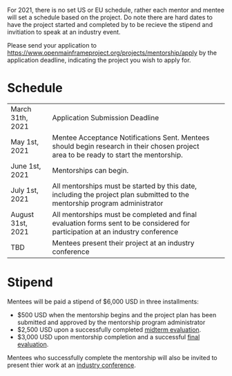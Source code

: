 For 2021, there is no set US or EU schedule, rather each mentor and mentee will set a schedule based on the project. Do note there are hard dates to have the project started and completed by to be recieve the stipend and invitiation to speak at an industry event.

Please send your application to https://www.openmainframeproject.org/projects/mentorship/apply by the application deadline, indicating the project you wish to apply for.

# Schedule

| | | |
|------------------|--------|---------|
| March 31th, 2021 | Application Submission Deadline |
| May 1st, 2021 | Mentee Acceptance Notifications Sent. Mentees should begin research in their chosen project area to be ready to start the mentorship. |
| June 1st, 2021 | Mentorships can begin. |
| July 1st, 2021 | All mentorships must be started by this date, including the project plan submitted to the mentorship program administrator  |
| August 31st, 2021 | All mentorships must be completed and final evaluation forms sent to be considered for participation at an industry conference |
| TBD | Mentees present their project at an industry conference |

# Stipend

Mentees will be paid a stipend of $6,000 USD in three installments:

- $500 USD when the mentorship begins and the project plan has been submitted and approved by the mentorship program administrator
- $2,500 USD upon a successfully completed [midterm evaluation](../guides/mentee.md#evaluations).
- $3,000 USD upon mentorship completion and a successful [final evaluation](../guides/mentee.md#final-evaluations-and-work-product-submission).

Mentees who successfully complete the mentorship will also be invited to present thier work at an [industry conference](../guides/mentee.md#particpation-at-an-industry-event).
